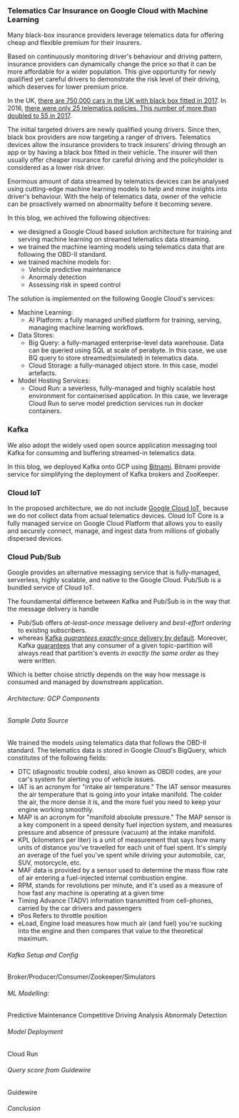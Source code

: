 ### Telematics Car Insurance on Google Cloud with Machine Learning

Many black-box insurance providers leverage telematics data for offering cheap and flexible premium for their insurers. 

Based on continuously monitoring driver's behaviour and driving pattern, insurance providers can dynamically change the price so that it can be more affordable for a wider population. This give opportunity for newly qualified yet careful drivers to demonstrate the risk level of their driving, which deserves for lower premium price.  

In the UK, [there are 750,000 cars in the UK with black box fitted in 2017](https://www.fairerfinance.com/insights/blog/are-black-boxes-stiffling-competition-in-the-car-insurance-market). In 2016, [there were only 25 telematics policies. This number of more than doubled to 55 in 2017](https://www.thisismoney.co.uk/money/cars/article-7332163/The-number-telematics-insurance-policies-doubled-recent-years.html).

The initial targeted drivers are newly qualified young drivers. Since then, black box providers are now targeting a ranger of drivers. Telematics devices allow the insurance providers to track insurers' driving through an app or by having a black box fitted in their vehicle. The insurer will then usually offer cheaper insurance for careful driving and the policyholder is considered as a lower risk driver. 

Enormous amount of data streamed by telematics devices can be analysed using cutting-edge machine learning models to help and mine insights into driver's behaviour. With the help of telematics data, owner of the vehicle can be proactively warned on abnormality before it becoming severe.

In this blog, we achived the following objectives:
- we designed a Google Cloud based solution architecture for training and serving machine learning on streamed telematics data streaming.
- we trained the machine learning models using telematics data that are following the OBD-II standard. 
- we trained machine models for:
  - Vehicle predictive maintenance
  - Anormaly detection
  - Assessing risk in speed control

The solution is implemented on the following Google Cloud's services:
- Machine Learning:
  - AI Platform: a fully managed unified platform for training, serving, managing machine learning workflows.
- Data Stores:
  - Big Query: a fully-managed enterprise-level data warehouse. Data can be queried using SQL at scale of perabyte. In this case, we use BQ query to store streamed(simulated) in telematics data.
  - Cloud Storage: a fully-managed object store. In this case, model artefacts. 
- Model Hosting Services:
  - Cloud Run: a severless, fully-managed and highly scalable host environment for containerised application. In this case, we leverage Cloud Run to serve model prediction services run in docker containers. 

### Kafka

We also adopt the widely used open source application messaging tool Kafka for consuming and buffering streamed-in telematics data.

In this blog, we deployed Kafka onto GCP using [Bitnami](https://docs.bitnami.com/google/infrastructure/kafka/). Bitnami provide service for simplifying the deployment of Kafka brokers and ZooKeeper.  

### Cloud IoT

In the proposed architecture, we do not include [Google Cloud IoT](https://cloud.google.com/solutions/iot), because we do not collect data from actual telematics devices. Cloud IoT Core is a fully managed service on Google Cloud Platform that allows you to easily and securely connect, manage, and ingest data from millions of globally dispersed devices. 


### Cloud Pub/Sub

Google provides an alternative messaging service that is fully-managed, serverless, highly scalable, and  native to the Google Cloud. Pub/Sub is a bundled service of Cloud IoT.

The foundamental difference between Kafka and Pub/Sub is in the way that the message delivery is handle
- Pub/Sub offers *at-least-once* message delivery and *best-effort ordering* to existing subscribers. 
- whereas [Kafka *guarantees exactly-once* delivery by default](https://kafka.apache.org/documentation/). Moreover, Kafka [guarantees](https://kafka.apache.org/documentation/#intro_guarantees) that any consumer of a given topic-partition will always read that partition's events *in exactly the same order* as they were written.

Which is better choise strictly depends on the way how message is consumed and managed by downstream application. 

###### Architecture: GCP Components



###### Sample Data Source

We trained the models using telematics data that follows the OBD-II standard. The telematics data is stored in Google Cloud's BigQuery, which constitutes of the following fields:

- DTC (diagnostic trouble codes), also known as OBDII codes, are your car's system for alerting you of vehicle issues.
- IAT is an acronym for "intake air temperature." The IAT sensor measures the air temperature that is going into your intake manifold. The colder the air, the more dense it is, and the more fuel you need to keep your engine working smoothly.
- MAP is an acronym for "manifold absolute pressure." The MAP sensor is a key component in a speed density fuel injection system, and measures pressure and absence of pressure (vacuum) at the intake manifold.
- KPL (kilometers per liter) is a unit of measurement that says how many units of distance you've travelled for each unit of fuel spent. It's simply an average of the fuel you've spent while driving your automobile, car, SUV, motorcycle, etc.
- MAF data is provided by a sensor used to determine the mass flow rate of air entering a fuel-injected internal combustion engine.    
- RPM, stands for revolutions per minute, and it's used as a measure of how fast any machine is operating at a given time
- Timing Advance (TADV) information transmitted from cell-phones, carried by the car drivers and passengers
- tPos Refers to throttle position
- eLoad, Engine load measures how much air (and fuel) you're sucking into the engine and then compares that value to the theoretical maximum.



###### Kafka Setup and Config
Broker/Producer/Consumer/Zookeeper/Simulators


###### ML Modelling:
Predictive Maintenance
Competitive Driving Analysis
Abnormaly Detection

###### Model Deployment
Cloud Run

###### Query score from Guidewire
Guidewire

###### Conclusion